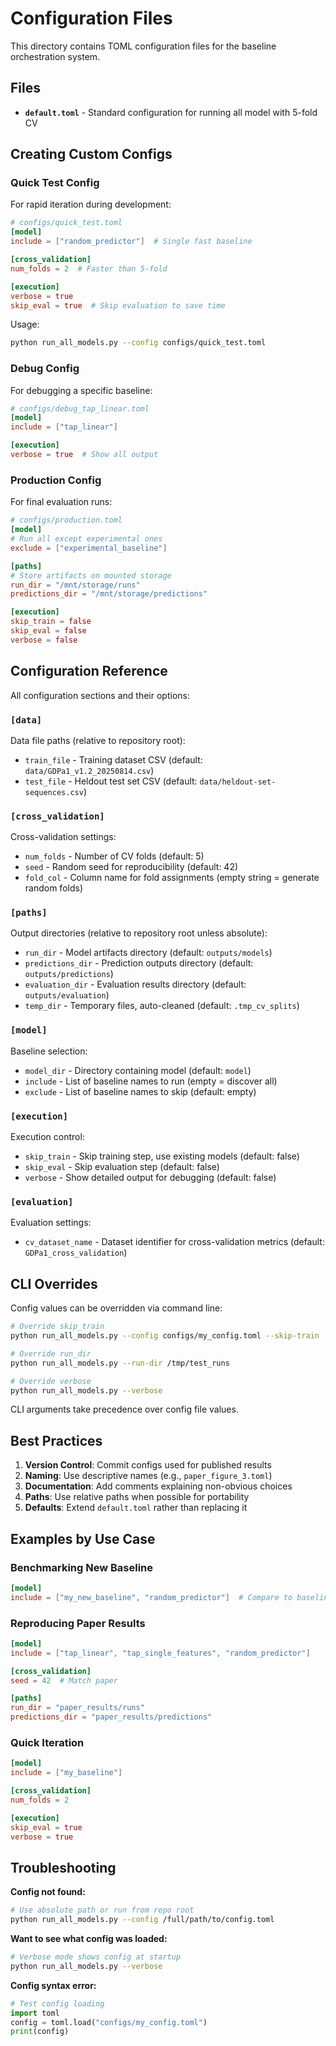 # Configuration Files

This directory contains TOML configuration files for the baseline orchestration system.

## Files

- **`default.toml`** - Standard configuration for running all model with 5-fold CV

## Creating Custom Configs

### Quick Test Config

For rapid iteration during development:

```toml
# configs/quick_test.toml
[model]
include = ["random_predictor"]  # Single fast baseline

[cross_validation]
num_folds = 2  # Faster than 5-fold

[execution]
verbose = true
skip_eval = true  # Skip evaluation to save time
```

Usage:
```bash
python run_all_models.py --config configs/quick_test.toml
```

### Debug Config

For debugging a specific baseline:

```toml
# configs/debug_tap_linear.toml
[model]
include = ["tap_linear"]

[execution]
verbose = true  # Show all output
```

### Production Config

For final evaluation runs:

```toml
# configs/production.toml
[model]
# Run all except experimental ones
exclude = ["experimental_baseline"]

[paths]
# Store artifacts on mounted storage
run_dir = "/mnt/storage/runs"
predictions_dir = "/mnt/storage/predictions"

[execution]
skip_train = false
skip_eval = false
verbose = false
```

## Configuration Reference

All configuration sections and their options:

### `[data]`
Data file paths (relative to repository root):
- `train_file` - Training dataset CSV (default: `data/GDPa1_v1.2_20250814.csv`)
- `test_file` - Heldout test set CSV (default: `data/heldout-set-sequences.csv`)

### `[cross_validation]`
Cross-validation settings:
- `num_folds` - Number of CV folds (default: 5)
- `seed` - Random seed for reproducibility (default: 42)
- `fold_col` - Column name for fold assignments (empty string = generate random folds)

### `[paths]`
Output directories (relative to repository root unless absolute):
- `run_dir` - Model artifacts directory (default: `outputs/models`)
- `predictions_dir` - Prediction outputs directory (default: `outputs/predictions`)
- `evaluation_dir` - Evaluation results directory (default: `outputs/evaluation`)
- `temp_dir` - Temporary files, auto-cleaned (default: `.tmp_cv_splits`)

### `[model]`
Baseline selection:
- `model_dir` - Directory containing model (default: `model`)
- `include` - List of baseline names to run (empty = discover all)
- `exclude` - List of baseline names to skip (default: empty)

### `[execution]`
Execution control:
- `skip_train` - Skip training step, use existing models (default: false)
- `skip_eval` - Skip evaluation step (default: false)
- `verbose` - Show detailed output for debugging (default: false)

### `[evaluation]`
Evaluation settings:
- `cv_dataset_name` - Dataset identifier for cross-validation metrics (default: `GDPa1_cross_validation`)

## CLI Overrides

Config values can be overridden via command line:

```bash
# Override skip_train
python run_all_models.py --config configs/my_config.toml --skip-train

# Override run_dir
python run_all_models.py --run-dir /tmp/test_runs

# Override verbose
python run_all_models.py --verbose
```

CLI arguments take precedence over config file values.

## Best Practices

1. **Version Control**: Commit configs used for published results
2. **Naming**: Use descriptive names (e.g., `paper_figure_3.toml`)
3. **Documentation**: Add comments explaining non-obvious choices
4. **Paths**: Use relative paths when possible for portability
5. **Defaults**: Extend `default.toml` rather than replacing it

## Examples by Use Case

### Benchmarking New Baseline
```toml
[model]
include = ["my_new_baseline", "random_predictor"]  # Compare to baseline
```

### Reproducing Paper Results
```toml
[model]
include = ["tap_linear", "tap_single_features", "random_predictor"]

[cross_validation]
seed = 42  # Match paper

[paths]
run_dir = "paper_results/runs"
predictions_dir = "paper_results/predictions"
```

### Quick Iteration
```toml
[model]
include = ["my_baseline"]

[cross_validation]
num_folds = 2

[execution]
skip_eval = true
verbose = true
```

## Troubleshooting

**Config not found:**
```bash
# Use absolute path or run from repo root
python run_all_models.py --config /full/path/to/config.toml
```

**Want to see what config was loaded:**
```bash
# Verbose mode shows config at startup
python run_all_models.py --verbose
```

**Config syntax error:**
```python
# Test config loading
import toml
config = toml.load("configs/my_config.toml")
print(config)
```


